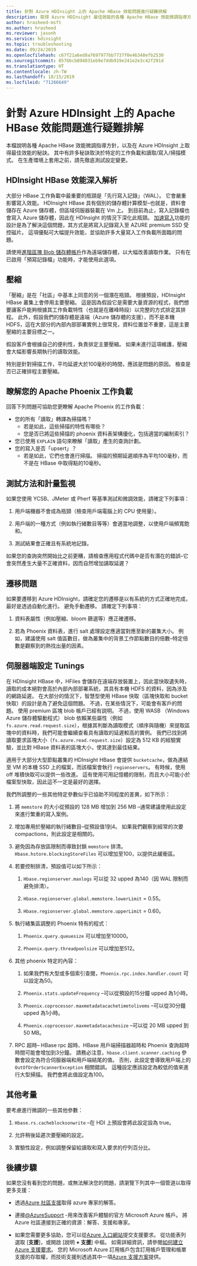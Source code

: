 ```yaml
---
title: 針對 Azure HDInsight 上的 Apache HBase 效能問題進行疑難排解
description: 取得 Azure HDInsight 最佳效能的各種 Apache HBase 效能微調指導方針和秘訣。
author: hrasheed-msft
ms.author: hrasheed
ms.reviewer: jasonh
ms.service: hdinsight
ms.topic: troubleshooting
ms.date: 09/24/2019
ms.openlocfilehash: c67f21a6ed8a7697977bb7737f0e46348efb2530
ms.sourcegitcommit: 0576bcb894031eb9e7ddb919e241e2e3c42f291d
ms.translationtype: HT
ms.contentlocale: zh-TW
ms.lasthandoff: 10/15/2019
ms.locfileid: "71266649"
---
```

# <a name="troubleshoot-apache-hbase-performance-issues-on-azure-hdinsight"></a>針對 Azure HDInsight 上的 Apache HBase 效能問題進行疑難排解

本檔說明各種 Apache HBase 效能微調指導方針，以及在 Azure HDInsight 上取得最佳效能的秘訣。 其中有許多秘訣取決於特定的工作負載和讀取/寫入/掃描模式。 在生產環境上套用之前，請先徹底測試設定變更。

## <a name="hdinsight-hbase-performance-insights"></a>HDInsight HBase 效能深入解析

大部分 HBase 工作負載中最重要的瓶頸是「先行寫入記錄」（WAL）。 它會嚴重影響寫入效能。 HDInsight HBase 具有個別的儲存體計算模型–也就是，資料會儲存在 Azure 儲存體，但區域伺服器裝載在 Vm 上。 到目前為止，寫入記錄檔也會寫入 Azure 儲存體，因此在 HDInsight 的情況下深化此瓶頸。 [加速寫入](./apache-hbase-accelerated-writes.md)功能的設計是為了解決這個問題，其方式是將寫入記錄寫入至 AZURE premium SSD 受控磁片。 這項優點可大幅提升效能，並協助許多大量寫入工作負載所面臨的問題。

請使用[進階區塊 Blob 儲存體帳戶](https://azure.microsoft.com/blog/azure-premium-block-blob-storage-is-now-generally-available/)作為遠端儲存體，以大幅改善讀取作業。 只有在已啟用「預寫記錄檔」功能時，才能使用此選項。

## <a name="compaction"></a>壓縮

「壓縮」是在「社區」中基本上同意的另一個潛在瓶頸。  根據預設，HDInsight HBase 叢集上會停用主要壓縮。 這是因為假設它是需要大量資源的程式，我們想要讓客戶能夠根據其工作負載特性（也就是在離峰時段）以完整的方式排定其排程。 此外，假設我們的儲存體是遠端（Azure 儲存體的支援），而不是本機 HDFS，這在大部分的內部內部部署實例上很常見，資料位置並不重要，這是主要壓縮的主要目標之一。

假設客戶會根據自己的便利性，負責排定主要壓縮。 如果未進行這項維護，壓縮會大幅影響長期執行的讀取效能。

特別是針對掃描工作，平均延遲大於100毫秒的時間，應該是問題的原因。 檢查是否已正確排程主要壓縮。

## <a name="know-your-apache-phoenix-workload"></a>瞭解您的 Apache Phoenix 工作負載

回答下列問題可協助您更瞭解 Apache Phoenix 的工作負載：

* 您的所有「讀取」轉譯為掃描嗎？
    * 若是如此，這些掃描的特性有哪些？
    * 您是否已將這些掃描的 phoenix 資料表架構優化，包括適當的編制索引？
* 您已使用 `EXPLAIN` 語句來瞭解「讀取」產生的查詢計劃。
* 您的寫入是否「upsert」？
    * 若是如此，它們也會進行掃描。 掃描的預期延遲順序為平均100毫秒，而不是在 HBase 中取得點的10毫秒。  

## <a name="test-methodology-and-metrics-monitoring"></a>測試方法和計量監視

如果您使用 YCSB、JMeter 或 Pherf 等基準測試和微調效能，請確定下列事項：

1. 用戶端機器不會成為瓶頸（檢查用戶端電腦上的 CPU 使用量）。

1. 用戶端的一種方式（例如執行緒數目等等）會適當地調整，以使用戶端頻寬飽和。

1. 測試結果會正確且有系統地記錄。

如果您的查詢突然開始比之前更糟，請檢查應用程式代碼中是否有潛在的錯誤–它會突然產生大量不正確資料，因而自然增加讀取延遲？

## <a name="migration-issues"></a>遷移問題

如果要遷移到 Azure HDInsight，請確定您的遷移是以有系統的方式正確地完成，最好是透過自動化進行。 避免手動遷移。 請確定下列事項：

1. 資料表屬性（例如壓縮、bloom 篩選等）應正確遷移。

1. 若為 Phoenix 資料表，進行 salt 處理設定應適當對應至新的叢集大小。 例如，建議使用 salt 值區數目，做為叢集中的背景工作節點數目的倍數–特定倍數是觀察到的熱找出量的因素。  

## <a name="server-side-config-tunings"></a>伺服器端設定 Tunings

在 HDInsight HBase 中，HFiles 會儲存在遠端存放裝置上，因此當快取遺失時，讀取的成本絕對會高於內部內部部署系統，其具有本機 HDFS 的資料，因為涉及的網路延遲。 在大部分的情況下，智慧型使用 HBase 快取（區塊快取和 bucket 快取）的設計是為了避免這個問題。 不過，在某些情況下，可能會有客戶的問題。 使用 premium 區塊 blob 帳戶已經有説明。 不過，使用 WASB （Windows Azure 儲存體驅動程式） blob 依賴某些屬性（例如 `fs.azure.read.request.size`），根據其判斷為讀取模式（順序與隨機）來提取區塊中的資料時，我們可能會繼續查看具有讀取的延遲較高的實例。 我們已找到將讀取要求區塊大小（`fs.azure.read.request.size`）設定為 512 KB 的經驗實驗，並比對 HBase 資料表的區塊大小，使其達到最佳結果。

適用于大部分大型節點叢集的 HDInsight HBase 會提供 `bucketcache`，做為連結至 VM 的本機 SSD 上的檔案，而該檔案會執行 `regionservers`。 有時候，使用 off 堆積快取可以提供一些改進。 這有使用可用記憶體的限制，而且大小可能小於檔案型快取，因此這不一定是最好的選擇。

我們所調整的一些其他特定參數似乎已協助不同程度的差異，如下所示：

1. 將 `memstore` 的大小從預設的 128 MB 增加到 256 MB –通常建議使用此設定來進行繁重的寫入案例。

1. 增加專用於壓縮的執行緒數目–從預設值1到4。 如果我們觀察到經常的次要 compactions，則此設定是相關的。

1. 避免因為存放區限制而導致封鎖 `memstore` 排清。 `Hbase.hstore.blockingStoreFiles` 可以增加至100，以提供此緩衝區。

1. 若要控制排清，預設值可以如下所示：

    1. `Hbase.regionserver.maxlogs` 可以從 32 upped 為140（因 WAL 限制而避免排清）。

    1. `Hbase.regionserver.global.memstore.lowerLimit` = 0.55。

    1. `Hbase.regionserver.global.memstore.upperLimit` = 0.60。

1. 執行緒集區調整的 Phoenix 特有的程式：

    1. `Phoenix.query.queuesize` 可以增加至10000。

    1. `Phoenix.query.threadpoolsize` 可以增加至512。

1. 其他 phoenix 特定的內容：

    1. 如果我們有大型或多個索引查閱，`Phoenix.rpc.index.handler.count` 可以設定為50。

    1. `Phoenix.stats.updateFrequency` –可以從預設的15分鐘 upped 為1小時。

    1. `Phoenix.coprocessor.maxmetadatacachetimetolivems` –可以從30分鐘 upped 為1小時。

    1. `Phoenix.coprocessor.maxmetadatacachesize` –可以從 20 MB upped 到 50 MB。

1. RPC 超時– HBase rpc 超時、HBase 用戶端掃描器超時和 Phoenix 查詢超時時間可能會增加到3分鐘。 請務必注意，`hbase.client.scanner.caching` 參數會設定為符合伺服器端和用戶端結尾的值。 否則，此設定會導致用戶端上的 `OutOfOrderScannerException` 相關錯誤。 這種設定應該設定為較低的值來進行大型掃描。 我們會將此值設定為100。

## <a name="other-considerations"></a>其他考量

要考慮進行微調的一些其他參數：

1. `Hbase.rs.cacheblocksonwrite` –在 HDI 上預設會將此設定設為 true。

1. 允許稍後延遲次要壓縮的設定。

1. 實驗性設定，例如調整保留給讀取和寫入要求的佇列百分比。

## <a name="next-steps"></a>後續步驟

如果您沒有看到您的問題，或無法解決您的問題，請瀏覽下列其中一個管道以取得更多支援：

- 透過[Azure 社區支援](https://azure.microsoft.com/support/community/)取得 azure 專家的解答。

- 連接[@AzureSupport](https://twitter.com/azuresupport) -用來改善客戶體驗的官方 Microsoft Azure 帳戶。 將 Azure 社區連接到正確的資源：解答、支援和專家。

- 如果您需要更多協助，您可以從[Azure 入口網站](https://portal.azure.com/?#blade/Microsoft_Azure_Support/HelpAndSupportBlade/)提交支援要求。 從功能表列選取 [**支援**]，或開啟 [說明 **+ 支援**] 中樞。 如需詳細資訊，請參閱[如何建立 Azure 支援要求](https://docs.microsoft.com/azure/azure-supportability/how-to-create-azure-support-request)。 您的 Microsoft Azure 訂用帳戶包含訂用帳戶管理和帳單支援的存取權，而技術支援則透過其中一項[Azure 支援方案](https://azure.microsoft.com/support/plans/)提供。
